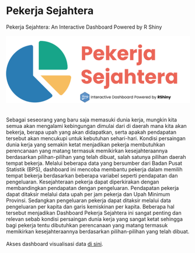 # Pekerja Sejahtera
Pekerja Sejahtera: An Interactive Dashboard Powered by R Shiny
<br>
<br>
<img src="https://github.com/rezkyyayang/pekerjasejahtera/blob/main/www/logo.png"/>
<br>
<br>
<br>
Sebagai seseorang yang baru saja memasuki dunia kerja, mungkin kita semua akan mengalami kebingungan dimulai dari di daerah mana kita akan bekerja, berapa upah yang akan didapatkan, serta apakah pendapatan tersebut akan mencukupi untuk kebutuhan sehari-hari. Kondisi persaingan dunia kerja yang semakin ketat menjadikan pekerja membutuhkan perencanaan yang matang termasuk memikirkan kesejahteraannya berdasarkan pilihan-pilihan yang telah dibuat, salah satunya pilihan daerah tempat bekerja. Melalui beberapa data yang bersumber dari Badan Pusat Statistik (BPS), dashboard ini mencoba membantu pekerja dalam memilih tempat bekerja berdasarkan beberapa variabel seperti pendapatan dan pengeluaran. Kesejahteraan pekerja dapat diperkirakan dengan membandingkan pendapatan dengan pengeluaran. Pendapatan pekerja dapat ditaksir melalui data upah per jam pekerja dan Upah Minimum Provinsi. Sedangkan pengeluaran pekerja dapat ditaksir melalui data pengeluaran per kapita dan garis kemiskinan per kapita. Beberapa hal tersebut menjadikan Dashboard Pekerja Sejahtera ini sangat penting dan relevan sebab kondisi persaingan dunia kerja yang sangat ketat sehingga bagi pekerja tentu dibutuhkan perencanaan yang matang termasuk memikirkan kesejahteraannya berdasarkan pilihan-pilihan yang telah dibuat.
<br>
<br>
Akses dashboard visualisasi data  <a href="https://rezkyyayang.shinyapps.io/PekerjaSejahtera/">di sini</a>.
